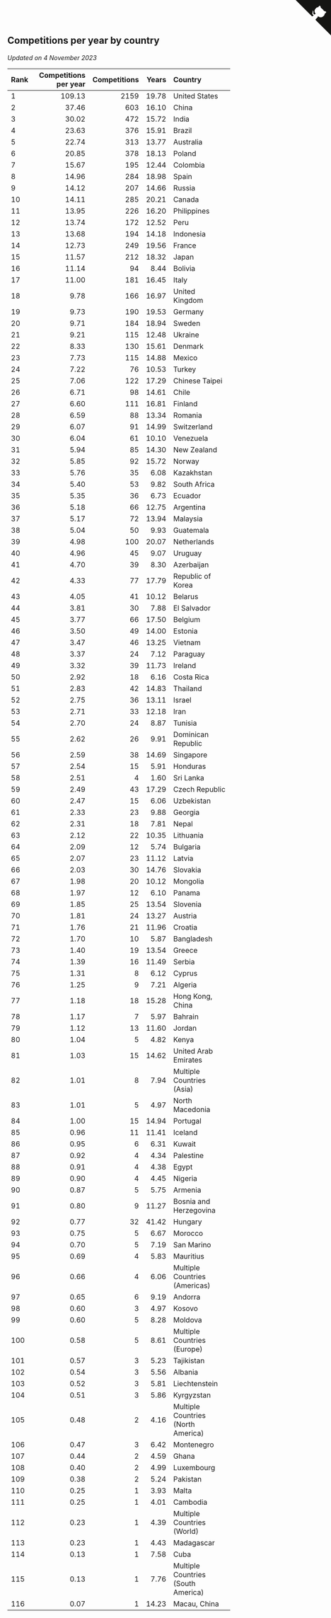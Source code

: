 ## Competitions per year by country

*Updated on  4 November 2023*

| Rank | Competitions per year | Competitions | Years | Country |
| :--- | ---: | ---: | ---: | :--- |
| 1 | 109.13 | 2159 | 19.78 | United States |
| 2 | 37.46 | 603 | 16.10 | China |
| 3 | 30.02 | 472 | 15.72 | India |
| 4 | 23.63 | 376 | 15.91 | Brazil |
| 5 | 22.74 | 313 | 13.77 | Australia |
| 6 | 20.85 | 378 | 18.13 | Poland |
| 7 | 15.67 | 195 | 12.44 | Colombia |
| 8 | 14.96 | 284 | 18.98 | Spain |
| 9 | 14.12 | 207 | 14.66 | Russia |
| 10 | 14.11 | 285 | 20.21 | Canada |
| 11 | 13.95 | 226 | 16.20 | Philippines |
| 12 | 13.74 | 172 | 12.52 | Peru |
| 13 | 13.68 | 194 | 14.18 | Indonesia |
| 14 | 12.73 | 249 | 19.56 | France |
| 15 | 11.57 | 212 | 18.32 | Japan |
| 16 | 11.14 | 94 | 8.44 | Bolivia |
| 17 | 11.00 | 181 | 16.45 | Italy |
| 18 | 9.78 | 166 | 16.97 | United Kingdom |
| 19 | 9.73 | 190 | 19.53 | Germany |
| 20 | 9.71 | 184 | 18.94 | Sweden |
| 21 | 9.21 | 115 | 12.48 | Ukraine |
| 22 | 8.33 | 130 | 15.61 | Denmark |
| 23 | 7.73 | 115 | 14.88 | Mexico |
| 24 | 7.22 | 76 | 10.53 | Turkey |
| 25 | 7.06 | 122 | 17.29 | Chinese Taipei |
| 26 | 6.71 | 98 | 14.61 | Chile |
| 27 | 6.60 | 111 | 16.81 | Finland |
| 28 | 6.59 | 88 | 13.34 | Romania |
| 29 | 6.07 | 91 | 14.99 | Switzerland |
| 30 | 6.04 | 61 | 10.10 | Venezuela |
| 31 | 5.94 | 85 | 14.30 | New Zealand |
| 32 | 5.85 | 92 | 15.72 | Norway |
| 33 | 5.76 | 35 | 6.08 | Kazakhstan |
| 34 | 5.40 | 53 | 9.82 | South Africa |
| 35 | 5.35 | 36 | 6.73 | Ecuador |
| 36 | 5.18 | 66 | 12.75 | Argentina |
| 37 | 5.17 | 72 | 13.94 | Malaysia |
| 38 | 5.04 | 50 | 9.93 | Guatemala |
| 39 | 4.98 | 100 | 20.07 | Netherlands |
| 40 | 4.96 | 45 | 9.07 | Uruguay |
| 41 | 4.70 | 39 | 8.30 | Azerbaijan |
| 42 | 4.33 | 77 | 17.79 | Republic of Korea |
| 43 | 4.05 | 41 | 10.12 | Belarus |
| 44 | 3.81 | 30 | 7.88 | El Salvador |
| 45 | 3.77 | 66 | 17.50 | Belgium |
| 46 | 3.50 | 49 | 14.00 | Estonia |
| 47 | 3.47 | 46 | 13.25 | Vietnam |
| 48 | 3.37 | 24 | 7.12 | Paraguay |
| 49 | 3.32 | 39 | 11.73 | Ireland |
| 50 | 2.92 | 18 | 6.16 | Costa Rica |
| 51 | 2.83 | 42 | 14.83 | Thailand |
| 52 | 2.75 | 36 | 13.11 | Israel |
| 53 | 2.71 | 33 | 12.18 | Iran |
| 54 | 2.70 | 24 | 8.87 | Tunisia |
| 55 | 2.62 | 26 | 9.91 | Dominican Republic |
| 56 | 2.59 | 38 | 14.69 | Singapore |
| 57 | 2.54 | 15 | 5.91 | Honduras |
| 58 | 2.51 | 4 | 1.60 | Sri Lanka |
| 59 | 2.49 | 43 | 17.29 | Czech Republic |
| 60 | 2.47 | 15 | 6.06 | Uzbekistan |
| 61 | 2.33 | 23 | 9.88 | Georgia |
| 62 | 2.31 | 18 | 7.81 | Nepal |
| 63 | 2.12 | 22 | 10.35 | Lithuania |
| 64 | 2.09 | 12 | 5.74 | Bulgaria |
| 65 | 2.07 | 23 | 11.12 | Latvia |
| 66 | 2.03 | 30 | 14.76 | Slovakia |
| 67 | 1.98 | 20 | 10.12 | Mongolia |
| 68 | 1.97 | 12 | 6.10 | Panama |
| 69 | 1.85 | 25 | 13.54 | Slovenia |
| 70 | 1.81 | 24 | 13.27 | Austria |
| 71 | 1.76 | 21 | 11.96 | Croatia |
| 72 | 1.70 | 10 | 5.87 | Bangladesh |
| 73 | 1.40 | 19 | 13.54 | Greece |
| 74 | 1.39 | 16 | 11.49 | Serbia |
| 75 | 1.31 | 8 | 6.12 | Cyprus |
| 76 | 1.25 | 9 | 7.21 | Algeria |
| 77 | 1.18 | 18 | 15.28 | Hong Kong, China |
| 78 | 1.17 | 7 | 5.97 | Bahrain |
| 79 | 1.12 | 13 | 11.60 | Jordan |
| 80 | 1.04 | 5 | 4.82 | Kenya |
| 81 | 1.03 | 15 | 14.62 | United Arab Emirates |
| 82 | 1.01 | 8 | 7.94 | Multiple Countries (Asia) |
| 83 | 1.01 | 5 | 4.97 | North Macedonia |
| 84 | 1.00 | 15 | 14.94 | Portugal |
| 85 | 0.96 | 11 | 11.41 | Iceland |
| 86 | 0.95 | 6 | 6.31 | Kuwait |
| 87 | 0.92 | 4 | 4.34 | Palestine |
| 88 | 0.91 | 4 | 4.38 | Egypt |
| 89 | 0.90 | 4 | 4.45 | Nigeria |
| 90 | 0.87 | 5 | 5.75 | Armenia |
| 91 | 0.80 | 9 | 11.27 | Bosnia and Herzegovina |
| 92 | 0.77 | 32 | 41.42 | Hungary |
| 93 | 0.75 | 5 | 6.67 | Morocco |
| 94 | 0.70 | 5 | 7.19 | San Marino |
| 95 | 0.69 | 4 | 5.83 | Mauritius |
| 96 | 0.66 | 4 | 6.06 | Multiple Countries (Americas) |
| 97 | 0.65 | 6 | 9.19 | Andorra |
| 98 | 0.60 | 3 | 4.97 | Kosovo |
| 99 | 0.60 | 5 | 8.28 | Moldova |
| 100 | 0.58 | 5 | 8.61 | Multiple Countries (Europe) |
| 101 | 0.57 | 3 | 5.23 | Tajikistan |
| 102 | 0.54 | 3 | 5.56 | Albania |
| 103 | 0.52 | 3 | 5.81 | Liechtenstein |
| 104 | 0.51 | 3 | 5.86 | Kyrgyzstan |
| 105 | 0.48 | 2 | 4.16 | Multiple Countries (North America) |
| 106 | 0.47 | 3 | 6.42 | Montenegro |
| 107 | 0.44 | 2 | 4.59 | Ghana |
| 108 | 0.40 | 2 | 4.99 | Luxembourg |
| 109 | 0.38 | 2 | 5.24 | Pakistan |
| 110 | 0.25 | 1 | 3.93 | Malta |
| 111 | 0.25 | 1 | 4.01 | Cambodia |
| 112 | 0.23 | 1 | 4.39 | Multiple Countries (World) |
| 113 | 0.23 | 1 | 4.43 | Madagascar |
| 114 | 0.13 | 1 | 7.58 | Cuba |
| 115 | 0.13 | 1 | 7.76 | Multiple Countries (South America) |
| 116 | 0.07 | 1 | 14.23 | Macau, China |


<a href="https://github.com/JustinTimeCuber/wca_statistics" class="github-corner" aria-label="View source on Github"><svg width="80" height="80" viewBox="0 0 250 250" style="fill:#151513; color:#fff; position: absolute; top: 0; border: 0; right: 0;" aria-hidden="true"><path d="M0,0 L115,115 L130,115 L142,142 L250,250 L250,0 Z"></path><path d="M128.3,109.0 C113.8,99.7 119.0,89.6 119.0,89.6 C122.0,82.7 120.5,78.6 120.5,78.6 C119.2,72.0 123.4,76.3 123.4,76.3 C127.3,80.9 125.5,87.3 125.5,87.3 C122.9,97.6 130.6,101.9 134.4,103.2" fill="currentColor" style="transform-origin: 130px 106px;" class="octo-arm"></path><path d="M115.0,115.0 C114.9,115.1 118.7,116.5 119.8,115.4 L133.7,101.6 C136.9,99.2 139.9,98.4 142.2,98.6 C133.8,88.0 127.5,74.4 143.8,58.0 C148.5,53.4 154.0,51.2 159.7,51.0 C160.3,49.4 163.2,43.6 171.4,40.1 C171.4,40.1 176.1,42.5 178.8,56.2 C183.1,58.6 187.2,61.8 190.9,65.4 C194.5,69.0 197.7,73.2 200.1,77.6 C213.8,80.2 216.3,84.9 216.3,84.9 C212.7,93.1 206.9,96.0 205.4,96.6 C205.1,102.4 203.0,107.8 198.3,112.5 C181.9,128.9 168.3,122.5 157.7,114.1 C157.9,116.9 156.7,120.9 152.7,124.9 L141.0,136.5 C139.8,137.7 141.6,141.9 141.8,141.8 Z" fill="currentColor" class="octo-body"></path></svg></a><style>.github-corner:hover .octo-arm{animation:octocat-wave 560ms ease-in-out}@keyframes octocat-wave{0%,100%{transform:rotate(0)}20%,60%{transform:rotate(-25deg)}40%,80%{transform:rotate(10deg)}}@media (max-width:500px){.github-corner:hover .octo-arm{animation:none}.github-corner .octo-arm{animation:octocat-wave 560ms ease-in-out}}</style>
